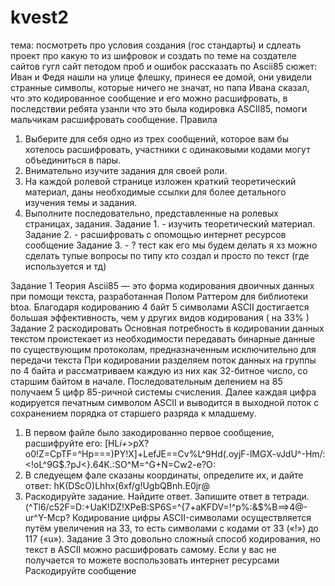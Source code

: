 # kvest2
тема: посмотреть про условия создания (гос стандарты) и сдлеать проект про какую то из шифровок 
и создать по теме на создателе сайтов гугл сайт петодом проб и ошибок 
рассказать по Ascii85
сюжет: Иван и Федя нашли на улице флешку, принеся ее домой, они увидели странные символы, которые ничего не значат, но папа Ивана сказал, что это кодированное сообщение и его можно расшифровать, в последствии ребята узанли что это была кодировка ASCII85, помоги мальчикам расшифровать сообщение.
Правила 
1. Выберите для себя одно из трех сообщений, которое вам бы хотелось расшифровать, участники с одинаковыми кодами могут объединиться в пары.
2. Внимательно изучите задания для своей роли.  
3. На каждой ролевой странице изложен краткий теоретический материал, даны необходимые ссылки для более детального изучения темы и задания.
4. Выполните последовательно, представленные на ролевых страницах, задания.
    Задание 1.  -  изучить теоретический материал.
    Задание 2.  - расшифровать с опомощью интернет ресурсов сообщение
    Задание 3.  - ?
   тест как его мы будем делать я хз
   можно сделать тупые вопросы по типу кто создал и просто по текст (где используется и тд)

Задание 1 Теория 
Ascii85 — это форма кодирования двоичных данных при помощи текста, разработанная Полом Раттером для библиотеки btoa. Благодаря кодированию 4 байт 5 символами ASCII достигается большая эффективность, чем у других видов кодирования ( на 33% )
Задание 2 раскодировать
 Основная потребность в кодировании данных текстом проистекает из необходимости передавать бинарные данные по существующим протоколам, предназначенным исключительно для передачи текста
При кодировании разделяем поток данных на группы по 4 байта и рассматриваем каждую из них как 32-битное число, со старшим байтом в начале. Последовательным делением на 85 получаем 5 цифр 85-ричной системы счисления. Далее каждая цифра кодируется печатным символом ASCII и выводится в выходной поток с сохранением порядка от старшего разряда к младшему.
 1) В первом файле было закодированно первое сообщение, расшифруйте его:
    [HL*i+*>pX?o0!Z=CpTF=^Hp===)PY!X]+LefJE==Cv%L^9Hd(.oyjF-lMGX-vJdU^-Hm/:<!oL^9G$.?pJ<}.64K.:SO^M=^G+N=Cw2-e?O:
 2) В следуещем фале сказаны координаты, определите их, и дайте ответ:
    hK(DScO)Lhhx(6xf/g!UgbQBnh.E0jr@
 3) Раскодируйте задание. Найдите ответ. Запишите ответ в тетради.
    (^Tl6/c52F=D:+UaK!DZ!XPeB:SP6S=^{7+aKFDV=!^p%:&$%B==>4@-ur^Y-Mcp?
Кодирование цифры ASCII-символами осуществляется путём увеличения на 33, то есть символами с кодами от 33 («!») до 117 («u»).
Задание 3
Это довольно сложный способ кодирования, но текст в ASCII можно расшифровать самому.
Если у вас не получается то можете воспользовать интернет ресурсами
Раскодируйте сообщение 


